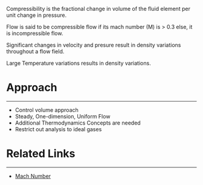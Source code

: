 Compressibility is the fractional change in volume of the fluid element per unit change in pressure.

Flow is said to be compressible flow if its mach number (M) is > 0.3 else, it is incompressible flow.

Significant changes in velocity and presure result in density variations throughout a flow field.

Large Temperature variations results in density variations.

# Approach 
---
- Control volume approach 
- Steady, One-dimension, Uniform Flow
- Additional Thermodynamics Concepts are needed
- Restrict out analysis to ideal gases


# Related Links
---
- [Mach Number](Mach%20Number.md) 